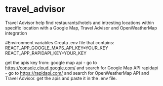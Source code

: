 # travel_advisor
Travel Advisor help find restaurants/hotels and intresting locations within specific location with a Google Map, Travel Advisor and OpenWeatherMap integration 

#Environment variables
Creata .env file that contains:
REACT_APP_GOOGLE_MAPS_API_KEY=YOUR_KEY
REACT_APP_RAPIDAPI_KEY=YOUR_KEY

get the apis key from:
google map api - go to https://console.cloud.google.com/ and search for Google Map API
rapidapi - go to https://rapidapi.com/ and search for OpenWeatherMap API and Travel Advisor.
get the apis and paste it in the .env file.
